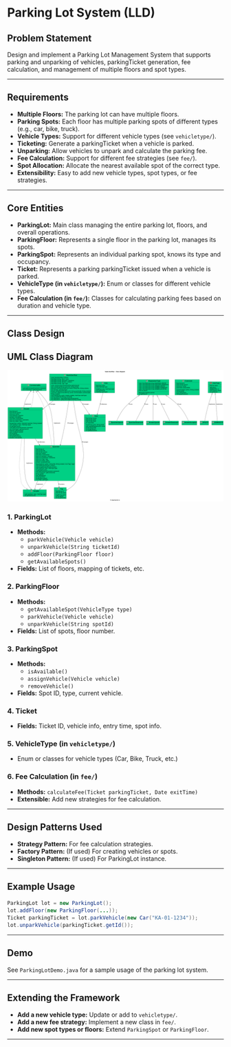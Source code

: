 # Parking Lot System (LLD)

## Problem Statement

Design and implement a Parking Lot Management System that supports parking and unparking of vehicles, parkingTicket generation, fee calculation, and management of multiple floors and spot types.

---

## Requirements

- **Multiple Floors:** The parking lot can have multiple floors.
- **Parking Spots:** Each floor has multiple parking spots of different types (e.g., car, bike, truck).
- **Vehicle Types:** Support for different vehicle types (see `vehicletype/`).
- **Ticketing:** Generate a parkingTicket when a vehicle is parked.
- **Unparking:** Allow vehicles to unpark and calculate the parking fee.
- **Fee Calculation:** Support for different fee strategies (see `fee/`).
- **Spot Allocation:** Allocate the nearest available spot of the correct type.
- **Extensibility:** Easy to add new vehicle types, spot types, or fee strategies.

---

## Core Entities

- **ParkingLot:** Main class managing the entire parking lot, floors, and overall operations.
- **ParkingFloor:** Represents a single floor in the parking lot, manages its spots.
- **ParkingSpot:** Represents an individual parking spot, knows its type and occupancy.
- **Ticket:** Represents a parking parkingTicket issued when a vehicle is parked.
- **VehicleType (in `vehicletype/`):** Enum or classes for different vehicle types.
- **Fee Calculation (in `fee/`):** Classes for calculating parking fees based on duration and vehicle type.

---

## Class Design

## UML Class Diagram

![](../uml-diagrams/class-diagrams/stackoverflow-class-diagram.png)

### 1. ParkingLot
- **Methods:**
  - `parkVehicle(Vehicle vehicle)`
  - `unparkVehicle(String ticketId)`
  - `addFloor(ParkingFloor floor)`
  - `getAvailableSpots()`
- **Fields:** List of floors, mapping of tickets, etc.

### 2. ParkingFloor
- **Methods:**
  - `getAvailableSpot(VehicleType type)`
  - `parkVehicle(Vehicle vehicle)`
  - `unparkVehicle(String spotId)`
- **Fields:** List of spots, floor number.

### 3. ParkingSpot
- **Methods:**
  - `isAvailable()`
  - `assignVehicle(Vehicle vehicle)`
  - `removeVehicle()`
- **Fields:** Spot ID, type, current vehicle.

### 4. Ticket
- **Fields:** Ticket ID, vehicle info, entry time, spot info.

### 5. VehicleType (in `vehicletype/`)
- Enum or classes for vehicle types (Car, Bike, Truck, etc.)

### 6. Fee Calculation (in `fee/`)
- **Methods:** `calculateFee(Ticket parkingTicket, Date exitTime)`
- **Extensible:** Add new strategies for fee calculation.

---

## Design Patterns Used

- **Strategy Pattern:** For fee calculation strategies.
- **Factory Pattern:** (If used) For creating vehicles or spots.
- **Singleton Pattern:** (If used) For ParkingLot instance.

---

## Example Usage

```java
ParkingLot lot = new ParkingLot();
lot.addFloor(new ParkingFloor(...));
Ticket parkingTicket = lot.parkVehicle(new Car("KA-01-1234"));
lot.unparkVehicle(parkingTicket.getId());
```

---

## Demo

See `ParkingLotDemo.java` for a sample usage of the parking lot system.

---

## Extending the Framework

- **Add a new vehicle type:** Update or add to `vehicletype/`.
- **Add a new fee strategy:** Implement a new class in `fee/`.
- **Add new spot types or floors:** Extend `ParkingSpot` or `ParkingFloor`.

---